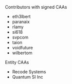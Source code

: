 Contributors with signed CAAs

* eth3lbert
* paranaix
* rlamy
* si618
* svpcom
* taion
* voidfuture
* wilbertom

Entity CAAs

* Recode Systems
* Quantum SI Inc
